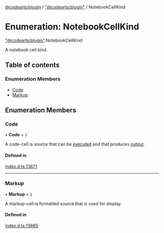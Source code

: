 [@codearts/plugin](../README.md) / ["@codearts/plugin"](../modules/_codearts_plugin_.md) / NotebookCellKind

# Enumeration: NotebookCellKind

["@codearts/plugin"](../modules/_codearts_plugin_.md).NotebookCellKind

A notebook cell kind.

## Table of contents

### Enumeration Members

- [Code](codearts_plugin_.NotebookCellKind.md#code)
- [Markup](codearts_plugin_.NotebookCellKind.md#markup)

## Enumeration Members

### Code

• **Code** = ``2``

A code-cell is source that can be [executed](../interfaces/codearts_plugin_.NotebookController.md) and that
produces [output](../classes/codearts_plugin_.NotebookCellOutput.md).

#### Defined in

[index.d.ts:13671](https://github.com/huaweicloud/cloudide-plugin-api/blob/03b481c/index.d.ts#L13671)

___

### Markup

• **Markup** = ``1``

A markup-cell is formatted source that is used for display.

#### Defined in

[index.d.ts:13665](https://github.com/huaweicloud/cloudide-plugin-api/blob/03b481c/index.d.ts#L13665)
